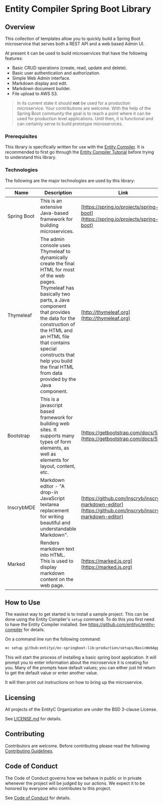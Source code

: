 # Entity Compiler Spring Boot Library

## Overview

This collection of templates allow you to quickly build a Spring Boot microservice that serves both a REST API and a web based Admin UI.

At present it can be used to build microservices that have the following features:

* Basic CRUD operations (create, read, update and delete).
* Basic user authentication and authorization.
* Simple Web Admin interface.
* Markdown display and edit.
* Markdown document builder.
* File upload to AWS S3.

> In its current state it should **not** be used for a production microservice. Your contributions are welcome.
> With the help of the Spring Boot community the goal is to reach a point where it can be used for production level
> applications. Until then, it is functional and can certainly serve to build prototype microservices.

### Prerequisites

This library is specifically written for use with the [Entity Compiler](https://github.com/entityc/entity-compiler).
It is recommended to first go through the [Entity Compiler Tutorial](https://github.com/entityc/ec-tutorial) before
trying to understand this library.

### Technologies

The following are the major technologies are used by this library:

| Name | Description| Link |
| ---- | ---------- | ---- |
| Spring Boot | This is an extensive Java-based framework for building microservices. | [https://spring.io/projects/spring-boot](https://spring.io/projects/spring-boot) |
| Thymeleaf |The admin console uses Thymeleaf to dynamically create the final HTML for most of the web pages. Thymeleaf has basically two parts, a Java component that provides the data for the construction of the HTML and an HTML file that contains special constructs that help you build the final HTML from data provided by the Java component.|[http://thymeleaf.org](http://thymeleaf.org) |
| Bootstrap | This is a javascript based framework for building web sites. It supports many types of form elements, as well as elements for layout, content, etc.|[https://getbootstrap.com/docs/5.0](https://getbootstrap.com/docs/5.0)|
| InscrybMDE | Markdown editor - "A drop-in JavaScript textarea replacement for writing beautiful and understandable Markdown".|[https://github.com/Inscryb/inscryb-markdown-editor](https://github.com/Inscryb/inscryb-markdown-editor)|
|Marked| Renders markdown text into HTML. This is used to display markdown content on the web page. |[https://marked.js.org](https://marked.js.org)|

## How to Use

The easiest way to get started is to install a sample project. This can be done using the Entity Compiler's `setup` command. To do this you first need to have the Entity Compiler installed. See https://github.com/entityc/entity-compiler for details. 

On a command line run the following command:

```zsh
ec setup github:entityc/ec-springboot-lib:production/setups/BasicWebApp
```

This will start the process of installing a basic spring boot application.
It will prompt you to enter information about the microservice it is creating for you.
Many of the prompts have default values; you can either just hit return to get the default value
or enter another value.

It will then print out instructions on how to bring up the microservice.

## Licensing

All projects of the EntityC Organization are under the BSD 3-clause License.

See [LICENSE.md](LICENSE.md) for details.

## Contributing

Contributors are welcome. Before contributing please read the following [Contributing Guidelines](CONTRIBUTING.md).

## Code of Conduct

The Code of Conduct governs how we behave in public or in private whenever the project will be judged by our actions.
We expect it to be honored by everyone who contributes to this project.

See [Code of Conduct](CODE_OF_CONDUCT.md) for details.
